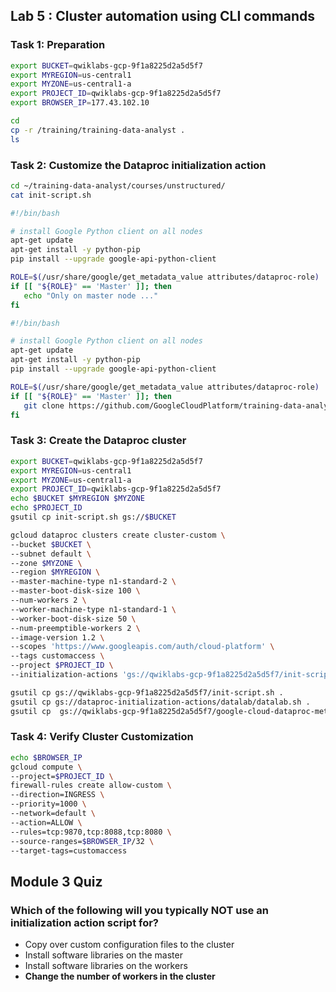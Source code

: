 ## Lab 5 : Cluster automation using CLI commands

### Task 1: Preparation

```sh
export BUCKET=qwiklabs-gcp-9f1a8225d2a5d5f7
export MYREGION=us-central1
export MYZONE=us-central1-a
export PROJECT_ID=qwiklabs-gcp-9f1a8225d2a5d5f7
export BROWSER_IP=177.43.102.10

cd
cp -r /training/training-data-analyst .
ls
```

### Task 2: Customize the Dataproc initialization action

```sh
cd ~/training-data-analyst/courses/unstructured/
cat init-script.sh
```

```sh
#!/bin/bash

# install Google Python client on all nodes
apt-get update
apt-get install -y python-pip
pip install --upgrade google-api-python-client

ROLE=$(/usr/share/google/get_metadata_value attributes/dataproc-role)
if [[ "${ROLE}" == 'Master' ]]; then
   echo "Only on master node ..."
fi
```

```sh
#!/bin/bash

# install Google Python client on all nodes
apt-get update
apt-get install -y python-pip
pip install --upgrade google-api-python-client

ROLE=$(/usr/share/google/get_metadata_value attributes/dataproc-role)
if [[ "${ROLE}" == 'Master' ]]; then
   git clone https://github.com/GoogleCloudPlatform/training-data-analyst
fi
```

### Task 3: Create the Dataproc cluster

```sh
export BUCKET=qwiklabs-gcp-9f1a8225d2a5d5f7
export MYREGION=us-central1
export MYZONE=us-central1-a
export PROJECT_ID=qwiklabs-gcp-9f1a8225d2a5d5f7
echo $BUCKET $MYREGION $MYZONE
echo $PROJECT_ID
gsutil cp init-script.sh gs://$BUCKET
```

```sh
gcloud dataproc clusters create cluster-custom \
--bucket $BUCKET \
--subnet default \
--zone $MYZONE \
--region $MYREGION \
--master-machine-type n1-standard-2 \
--master-boot-disk-size 100 \
--num-workers 2 \
--worker-machine-type n1-standard-1 \
--worker-boot-disk-size 50 \
--num-preemptible-workers 2 \
--image-version 1.2 \
--scopes 'https://www.googleapis.com/auth/cloud-platform' \
--tags customaccess \
--project $PROJECT_ID \
--initialization-actions 'gs://qwiklabs-gcp-9f1a8225d2a5d5f7/init-script.sh','gs://dataproc-initialization-actions/datalab/datalab.sh'

gsutil cp gs://qwiklabs-gcp-9f1a8225d2a5d5f7/init-script.sh .
gsutil cp gs://dataproc-initialization-actions/datalab/datalab.sh .
gsutil cp  gs://qwiklabs-gcp-9f1a8225d2a5d5f7/google-cloud-dataproc-metainfo/a952d592-7beb-47ee-a7db-2c21ee47e700/cluster-custom2-m/dataproc-initialization-script-1_output .
```

### Task 4: Verify Cluster Customization

```sh
echo $BROWSER_IP
gcloud compute \
--project=$PROJECT_ID \
firewall-rules create allow-custom \
--direction=INGRESS \
--priority=1000 \
--network=default \
--action=ALLOW \
--rules=tcp:9870,tcp:8088,tcp:8080 \
--source-ranges=$BROWSER_IP/32 \
--target-tags=customaccess
```

## Module 3 Quiz

### Which of the following will you typically NOT use an initialization action script for?

* Copy over custom configuration files to the cluster
* Install software libraries on the master
* Install software libraries on the workers
* __Change the number of workers in the cluster__
